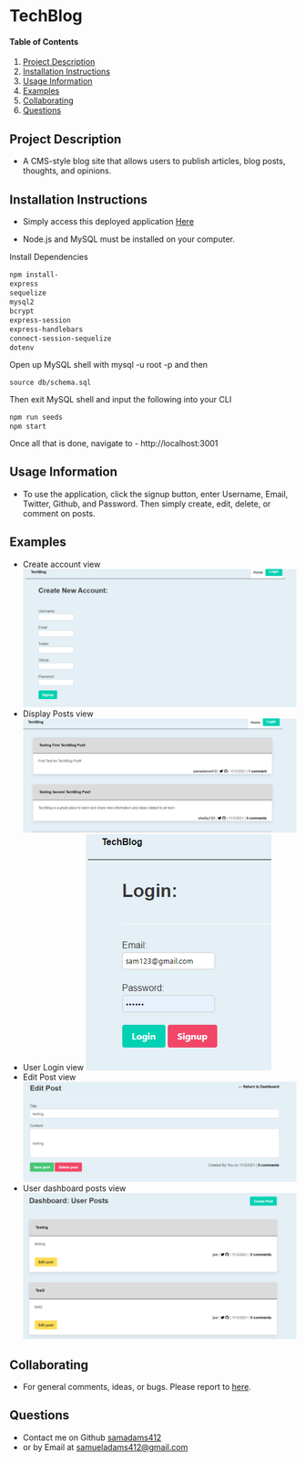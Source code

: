 # TechBlog

#### Table of Contents

1. [Project Description](#project-description)
2. [Installation Instructions](#installation-instructions)
3. [Usage Information](#usage-information)
4. [Examples](#examples)
5. [Collaborating](#collaborating)
6. [Questions](#questions)

## Project Description

- A CMS-style blog site that allows users to publish articles, blog posts, thoughts, and opinions.

## Installation Instructions

- Simply access this deployed application [Here](https://tranquil-castle-61262.herokuapp.com/)

- Node.js and MySQL must be installed on your computer.

Install Dependencies

```terminal
npm install- 
express 
sequelize 
mysql2 
bcrypt 
express-session 
express-handlebars 
connect-session-sequelize
dotenv 
```

Open up MySQL shell with mysql -u root -p and then

```terminal
source db/schema.sql
```

Then exit MySQL shell and input the following into your CLI

```terminal
npm run seeds
npm start
```

Once all that is done, navigate to - 
http://localhost:3001

## Usage Information

- To use the application, click the signup button, enter Username, Email, Twitter, Github, and Password. Then simply create, edit, delete, or comment on posts.

## Examples

- Create account view ![image](/images/test-img1.PNG)
- Display Posts view ![image](/images/test-img2.PNG)
- User Login view ![image](/images/test-img3.PNG)
- Edit Post view ![image](/images/test-img4.PNG)
- User dashboard posts view ![image](/images/test-img5.PNG)


## Collaborating

 * For general comments, ideas, or bugs. Please report to [here](https://github.com/samadams412/techBlog/issues).

## Questions

 * Contact me on Github [samadams412](https://github.com/samadams412)
  * or by Email at samueladams412@gmail.com
